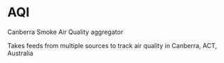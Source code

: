 # AQI
Canberra Smoke Air Quality aggregator  

Takes feeds from multiple sources to track air quality in Canberra, ACT, Australia
